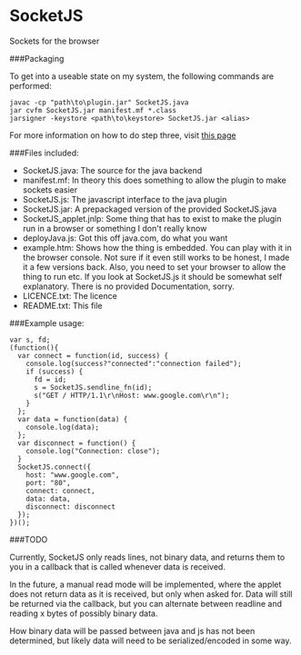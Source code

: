 SocketJS
========

Sockets for the browser

###Packaging

To get into a useable state on my system, the following commands are performed:

    javac -cp "path\to\plugin.jar" SocketJS.java
    jar cvfm SocketJS.jar manifest.mf *.class
    jarsigner -keystore <path\to\keystore> SocketJS.jar <alias>

For more information on how to do step three, visit [this page](https://www.owasp.org/index.php/Signing_jar_files_with_jarsigner)

###Files included:

*  SocketJS.java: The source for the java backend
*  manifest.mf: In theory this does something to allow the plugin to make sockets easier
*  SocketJS.js: The javascript interface to the java plugin
*  SocketJS.jar: A prepackaged version of the provided SocketJS.java
*  SocketJS_applet.jnlp: Some thing that has to exist to make the plugin run in a browser or something I don't really know
*  deployJava.js: Got this off java.com, do what you want
*  example.htm: Shows how the thing is embedded. You can play with it in the browser console. Not sure if it even still works to be honest, I made it a few versions back.
     Also, you need to set your browser to allow the thing to run etc. If you look at SocketJS.js it should be somewhat self explanatory.
     There is no provided Documentation, sorry.
*  LICENCE.txt: The licence
*  README.txt: This file

###Example usage:

    var s, fd;
    (function(){
      var connect = function(id, success) {
        console.log(success?"connected":"connection failed");
        if (success) {
          fd = id;
          s = SocketJS.sendline_fn(id);
          s("GET / HTTP/1.1\r\nHost: www.google.com\r\n");
        }
      };
      var data = function(data) {
        console.log(data);
      };
      var disconnect = function() {
        console.log("Connection: close");
      }
      SocketJS.connect({
        host: "www.google.com",
        port: "80",
        connect: connect,
        data: data,
        disconnect: disconnect
      });
    })();

###TODO

Currently, SocketJS only reads lines, not binary data, and returns them to you in a callback that is called whenever data is received.

In the future, a manual read mode will be implemented, where the applet does not return data as it is received, but only when asked for.
Data will still be returned via the callback, but you can alternate between readline and reading x bytes of possibly binary data.

How binary data will be passed between java and js has not been determined, but likely data will need to be serialized/encoded in some way.
